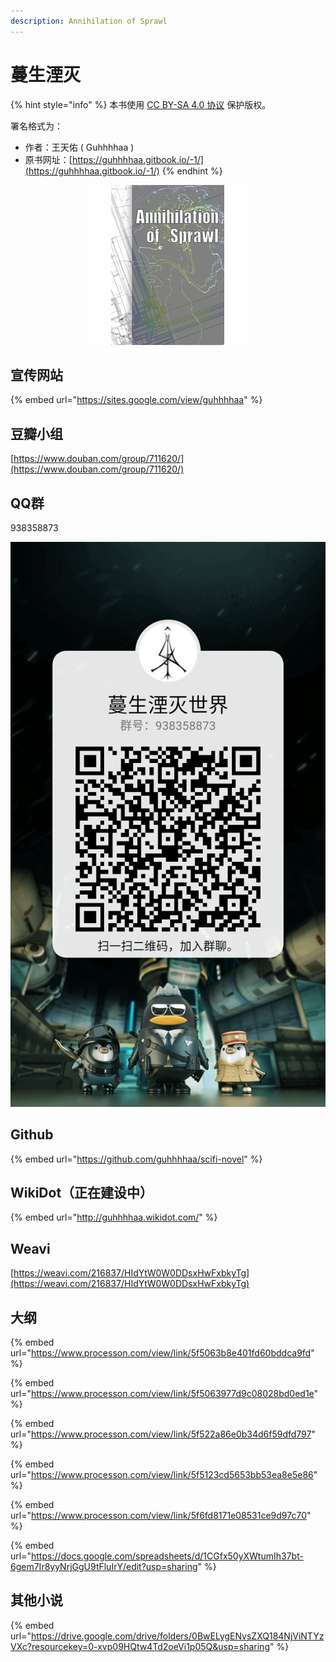 ```yaml
---
description: Annihilation of Sprawl
---
```


# 蔓生湮灭

{% hint style="info" %}
本书使用 [CC BY-SA 4.0 协议](https://creativecommons.org/licenses/by-sa/4.0/deed.zh\_TW) 保护版权。

署名格式为：

* 作者：王天佑 ( Guhhhhaa )
* 原书网址：[https://guhhhhaa.gitbook.io/-1/](https://guhhhhaa.gitbook.io/-1/)
{% endhint %}

<div align="center">

<img src=".gitbook/assets/spaces_-M35v6svLL3Z-GGONUMA_avatar-1585389178125.png" alt="Annihilation of Sprawl">

</div>

## 宣传网站

{% embed url="https://sites.google.com/view/guhhhhaa" %}

## 豆瓣小组

[https://www.douban.com/group/711620/](https://www.douban.com/group/711620/)

## QQ群

938358873

![](.gitbook/assets/B2F4FC44DBBFB182F4930D234EE2CE6E.png)

## Github

{% embed url="https://github.com/guhhhhaa/scifi-novel" %}

## WikiDot（正在建设中）

{% embed url="http://guhhhhaa.wikidot.com/" %}

## Weavi

[https://weavi.com/216837/HIdYtW0W0DDsxHwFxbkyTg](https://weavi.com/216837/HIdYtW0W0DDsxHwFxbkyTg)

## 大纲

{% embed url="https://www.processon.com/view/link/5f5063b8e401fd60bddca9fd" %}

{% embed url="https://www.processon.com/view/link/5f5063977d9c08028bd0ed1e" %}

{% embed url="https://www.processon.com/view/link/5f522a86e0b34d6f59dfd797" %}

{% embed url="https://www.processon.com/view/link/5f5123cd5653bb53ea8e5e86" %}

{% embed url="https://www.processon.com/view/link/5f6fd8171e08531ce9d97c70" %}

{% embed url="https://docs.google.com/spreadsheets/d/1CGfx50yXWtumIh37bt-6gem7Ir8yyNrjGgU9tFluIrY/edit?usp=sharing" %}

## 其他小说

{% embed url="https://drive.google.com/drive/folders/0BwELygENvsZXQ184NjViNTYzVXc?resourcekey=0-xvp09HQtw4Td2oeVi1p05Q&usp=sharing" %}

